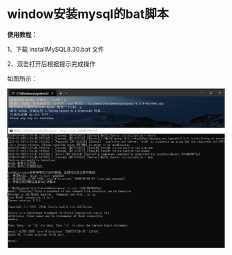 # window安装mysql的bat脚本


**使用教程：**

1、下载 installMySQL8.30.bat 文件

2、双击打开后根据提示完成操作



如图所示：

![img](resource/run.png)

